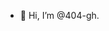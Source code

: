 - 👋 Hi, I’m @404-gh.

<!---
74k33n/74k33n is a ✨ special ✨ repository because its `README.md` (this file) appears on your GitHub profile.
You can click the Preview link to take a look at your changes.
--->
